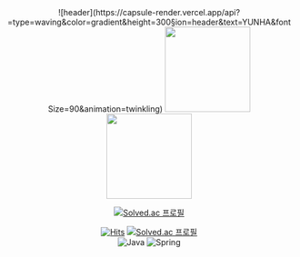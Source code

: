 <div align=center>
 ![header](https://capsule-render.vercel.app/api?=type=waving&color=gradient&height=300&section=header&text=YUNHA&fontSize=90&animation=twinkling)

 <a href="https://github.com/0atx">
  <img height="150em" src="https://github-readme-stats.vercel.app/api?username=0atx&show_icons=true&theme=onedark"/>
  <img height="150em" src="https://github-readme-stats-eight-theta.vercel.app/api/top-langs/?username=0atx&layout=compact&langs_count=8&theme=onedark"/>
</a>

[![Solved.ac 
프로필](http://mazassumnida.wtf/api/v2/generate_badge?boj=0at_x)](https://solved.ac/0at_x)
  
  [![Hits](https://hits.seeyoufarm.com/api/count/incr/badge.svg?url=https%3A%2F%2Fgithub.com%2F0atx&count_bg=%23F38B8B&title_bg=%23454444&icon=&icon_color=%23E7E7E7&title=hits&edge_flat=false)](https://hits.seeyoufarm.com)
  [![Solved.ac
프로필](http://mazassumnida.wtf/api/mini/generate_badge?boj=0at_x)](https://solved.ac/0at_x)
  <br>
  ![Java](https://img.shields.io/badge/Java-007396.svg?&style=for-the-badge&logo=Java&logoColor=white) 
  ![Spring](https://img.shields.io/badge/Spring-6DB33F.svg?&style=for-the-badge&logo=Spring&logoColor=white) 
 
</div>
